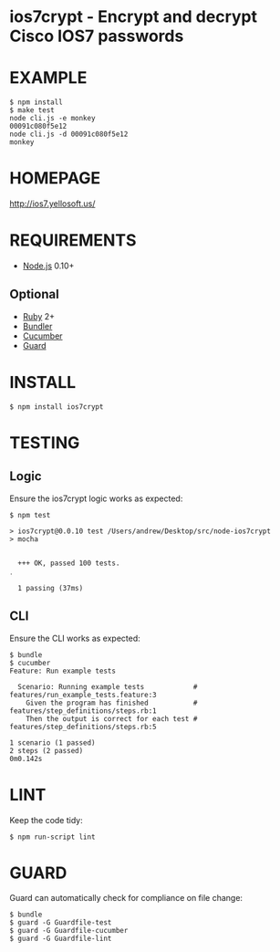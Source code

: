 # ios7crypt - Encrypt and decrypt Cisco IOS7 passwords

# EXAMPLE

    $ npm install
    $ make test
    node cli.js -e monkey
    00091c080f5e12
    node cli.js -d 00091c080f5e12
    monkey

# HOMEPAGE

http://ios7.yellosoft.us/

# REQUIREMENTS

* [Node.js](http://nodejs.org/) 0.10+

## Optional

* [Ruby](https://www.ruby-lang.org/) 2+
* [Bundler](http://bundler.io/)
* [Cucumber](http://cukes.info/)
* [Guard](http://guardgem.org/)

# INSTALL

    $ npm install ios7crypt

# TESTING

## Logic

Ensure the ios7crypt logic works as expected:

    $ npm test

    > ios7crypt@0.0.10 test /Users/andrew/Desktop/src/node-ios7crypt
    > mocha


      +++ OK, passed 100 tests.
    ․

      1 passing (37ms)

## CLI

Ensure the CLI works as expected:

    $ bundle
    $ cucumber
    Feature: Run example tests

      Scenario: Running example tests            # features/run_example_tests.feature:3
        Given the program has finished           # features/step_definitions/steps.rb:1
        Then the output is correct for each test # features/step_definitions/steps.rb:5

    1 scenario (1 passed)
    2 steps (2 passed)
    0m0.142s

# LINT

Keep the code tidy:

    $ npm run-script lint

# GUARD

Guard can automatically check for compliance on file change:

    $ bundle
    $ guard -G Guardfile-test
    $ guard -G Guardfile-cucumber
    $ guard -G Guardfile-lint
